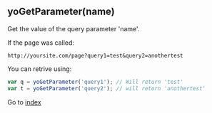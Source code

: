 ## yoGetParameter(name)

Get the value of the query parameter 'name'.

If the page was called:

```
http://yoursite.com/page?query1=test&query2=anothertest
```

You can retrive using:

```javascript
var q = yoGetParameter('query1'); // Will return 'test'
var t = yoGetParameter('query2'); // will retorn 'anothertest'
```

Go to [index](index.md)